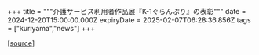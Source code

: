+++
title = """介護サービス利用者作品展『K-1ぐらんぷり』の表彰"""
date = 2024-12-20T15:00:00.000Z
expiryDate = 2025-02-07T06:28:36.856Z
tags = ["kuriyama","news"]
+++


[[source]](https://www.town.kuriyama.hokkaido.jp/soshiki/43/28801.html)
